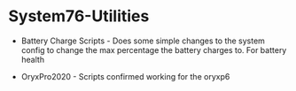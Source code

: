 # System76-Utilities

- Battery Charge Scripts - Does some simple changes to the system config to change the max percentage the battery charges to. For battery health

- OryxPro2020 - Scripts confirmed working for the oryxp6
